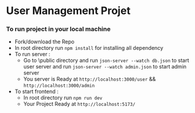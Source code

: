 # User Management Projet 

### To run project in your local machine
* Fork/download the Repo
* In root directory run `npm install` for installing all dependency 
* To run server :
    * Go to \public directory and run `json-server --watch db.json` to start user server and run `json-server --watch admin.json` to start admin server
    * You server is Ready at `http://localhost:3000/user`  && `http://localhost:3000/admin`
* To start frontend :
    * In root directory run `npm run dev`
    * Your Project Ready at `http://localhost:5173/` 

